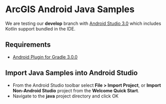 # ArcGIS Android Java Samples
We are testing our **develop** branch with [Android Studio 3.0](https://developer.android.com/studio/preview/index.html) which includes Kotlin support bundled in the IDE. 

## Requirements 
- [Android Plugin for Gradle 3.0.0](https://developer.android.com/studio/build/gradle-plugin-3-0-0.html)

## Import Java Samples into Android Studio

- From the Android Studio toolbar select **File > Import Project**, or **Import Non-Android Studio** project from the **Welcome Quick Start**.
- Navigate to the **java** project directory and click OK